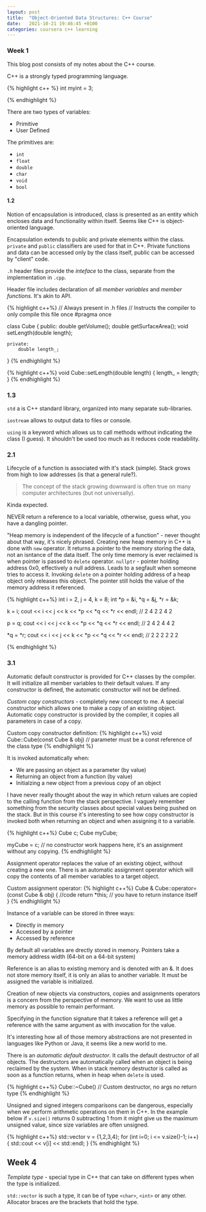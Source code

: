 ```yaml
---
layout: post
title:  "Object-Oriented Data Structures: C++ Course"
date:   2021-10-21 19:46:45 +0100
categories: coursera c++ learning 
---
```

### Week 1
This blog post consists of my notes about the C++ course.


C++ is a strongly typed programming language.

{% highlight c++ %}
int myint = 3;

{% endhighlight %}

There are two types of variables:
* Primitive
* User Defined

The primitives are:
* `int`
* `float`
* `double`
* `char`
* `void`
* `bool`

#### 1.2
Notion of encapsulation is introduced, class is presented as an entity which encloses data and functionality within itself.
Seems like C++ is object-oriented language.

Encapsulation extends to public and private elements within the class. `private` and `public` classifiers are used for that in C++.
Private functions and data can be accessed only by the class itself, public can be accessed by "client" code.

`.h` header files provide the *inteface* to the class, separate from the implementation in `.cpp`.

Header file includes declaration of all *member variables* and *member functions*. It's akin to API.

{% highlight c++%}
// Always present in .h files
// Instructs the compiler to only compile this file once
#pragma once

class Cube {
    public:
        double getVolume();
        double getSurfaceArea();
        void setLength(double length);

    private:
        double length_;
}
{% endhighlight %}

{% highlight c++%}
void Cube::setLength(double length) {
    length_ = length;
}
{% endhighlight %}

### 1.3

`std`  a is C++ standard library, organized into many separate sub-libraries.

`iostream` allows to output data to files or console.

`using` is a keyword which allows us to call methods without indicating the class (I guess). 
It shouldn't be used too much as it reduces code readability.

### 2.1
Lifecycle of a function is associated with it's stack (simple). Stack grows from high to low addresses (is that a general rule?).
> The concept of the stack growing downward is often true on many computer architectures (but not universally).

Kinda expected.

NEVER return a reference to a local variable, otherwise, guess what, you have a dangling pointer.

"Heap memory is independent of the lifecycle of a function" - never thought about that way, it's nicely phrased.
Creating new heap memory in C++ is done with `new` operator. It returns a pointer to the memory storing the data, not an isntance of the data itself. The only time memory is ever reclaimed is when pointer is passed to `delete` operator.
`nullptr` - pointer holding address 0x0, effectively a null address. Leads to a segfault when someone tries to access it.
Invoking `delete` on a pointer holding address of a heap object only releases this object. The pointer still holds the value of the memory address it referenced.

{% highlight c++%}
int i = 2, j = 4, k = 8;
int *p = &i, *q = &j, *r = &k;

k = i;
cout << i << j << k << *p << *q << *r << endl; // 2 4 2 2 4 2

p = q;
cout << i << j << k << *p << *q << *r << endl; // 2 4 2 4 4 2

*q = *r;
cout << i << j << k << *p << *q << *r << endl; // 2 2 2 2 2 2

{% endhighlight %}

### 3.1

Automatic default constructor is provided for C++ classes by the compiler. It will initialize all member variables to their default values.
If any constructor is defined, the automatic constructor will not be defined.

*Custom copy constructors* - completely new concept to me. A special constructor which allows one to make a copy of an existing object.
Automatic copy constructor is provided by the compiler, it copies all parameters in case of a copy.

Custom copy constructor definition:
{% highlight c++%}
void Cube::Cube(const Cube & obj) // parameter must be a const reference of the class type
{% endhighlight %}

It is invoked automatically when:
* We are passing an object as a parameter (by value)
* Returning an object from a function (by value)
* Initialzing a new object from a previous copy of an object

I have never really thought about the way in which return values are copied to the calling function from the stack perspective.
I vaguely remember something from the security classes about special values being pushed on the stack.
But in this course it's interesting to see how copy constructor is invoked both when returning an object and when assigning it to a variable.

{% highlight c++%}
Cube c;
Cube myCube;

myCube = c; // no constructor work happens here, it's an assignment without any copying.
{% endhighlight %}

Assignment operator replaces the value of an existing object, without creating a new one.
There is an automatic assignment operator which will copy the contents of all member variables to a target object.

Custom assignment operator:
{% highlight c++%}
Cube & Cube::operator=(const Cube & obj) {
    //code
    return *this; // you have to return instance itself
}
{% endhighlight %}

Instance of a variable can be stored in three ways:
* Directly in memory
* Accessed by a pointer
* Accessed by reference

By default all variables are drectly stored in memory.
Pointers take a memory address width (64-bit on a 64-bit system)

Reference is an alias to existing memory and is denoted with an &.
It does not store memory itself, it is only an alias to another variable. It must be assigned the variable is initialized.

Creation of new objects via constructors, copies and assignments operators is a concern from the perspective of memory.
We want to use as little memory as possible to remain performant.

Specifying in the function signature that it takes a reference will get a reference with the same argument as with invocation for the value.

It's interesting how all of those memory abstractions are not presented in languages like Python or Java, it seems like a new world to me.

There is an *automatic default destructor*. It calls the default destructor of all objects.
The destructors are automatically called when an object is being reclaimed by the system.
When in stack memory destructor is called as soon as a function returns, when in heap when `delete` is used.

{% highlight c++%}
Cube::~Cube() // Custom destructor, no args no return type
{% endhighlight %}

Unsigned and signed integers comparisons can be dangerous, especially when we perform arithmetic operations on them in C++.
In the example below if `v.size()` returns 0 subtracting 1 from it might give us the maximum unsigned value, since size variables are often unsigned.

{% highlight c++%}
std::vector<int> v = {1,2,3,4};
for (int i=0; i <= v.size()-1; i++) {
    std::cout << v[i] << std::endl;
}
{% endhighlight %}

## Week 4
*Template type* - special type in C++ that can take on different types when the type is initialized.

`std::vector` is such a type, it can be of type `<char>`, `<int>` or any other. Allocator braces are the brackets that hold the type.